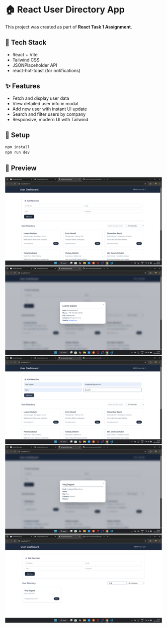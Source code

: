# 🏠 React User Directory App

This project was created as part of **React Task 1 Assignment**.

## 🔧 Tech Stack

- React + Vite
- Tailwind CSS
- JSONPlaceholder API
- react-hot-toast (for notifications)

## ✨ Features

- Fetch and display user data
- View detailed user info in modal
- Add new user with instant UI update
- Search and filter users by company
- Responsive, modern UI with Tailwind

## 🚀 Setup

```bash
npm install
npm run dev
```

## 📸 Preview

![App Screenshot 1](./public/screenshots/Screenshot1.png)
![App Screenshot 2](./public/screenshots/Screenshot2.png)
![App Screenshot 3](./public/screenshots/Screenshot3.png)
![App Screenshot 3](./public/screenshots/Screenshot4.png)
![App Screenshot 3](./public/screenshots/Screenshot5.png)
